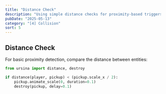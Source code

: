 ```yaml
---
title: "Distance Check"
description: "Using simple distance checks for proximity-based triggers in Ursina Engine."
pubDate: "2025-05-13"
category: "[4] Collision"
sort: 5
---
```


## Distance Check

For basic proximity detection, compare the distance between entities:

```python
from ursina import distance, destroy

if distance(player, pickup) < (pickup.scale_x / 2):
    pickup.animate_scale(0, duration=0.1)
    destroy(pickup, delay=0.1)
```

